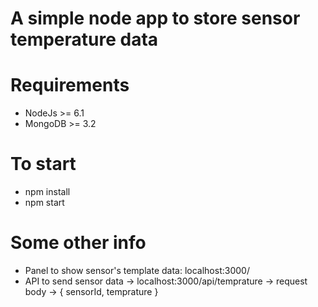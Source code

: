 # A simple node app to store sensor temperature data

# Requirements
- NodeJs >= 6.1
- MongoDB >= 3.2

# To start
- npm install
- npm start

# Some other info
- Panel to show sensor's template data: localhost:3000/
- API to send sensor data -> localhost:3000/api/temprature -> request body -> { sensorId, temprature }

